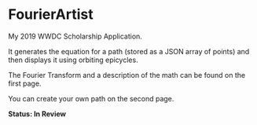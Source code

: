 # FourierArtist

My 2019 WWDC Scholarship Application.

It generates the equation for a path (stored as a JSON array of points) and then displays it using orbiting epicycles.

The Fourier Transform and a description of the math can be found on the first page.

You can create your own path on the second page.

**Status: In Review**